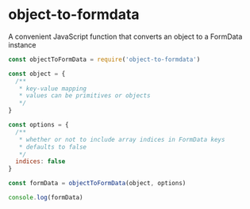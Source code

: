 # object-to-formdata
A convenient JavaScript function that converts an object to a FormData instance

```js
const objectToFormData = require('object-to-formdata')

const object = {
  /**
   * key-value mapping
   * values can be primitives or objects
   */
}

const options = {
  /**
   * whether or not to include array indices in FormData keys
   * defaults to false
   */
  indices: false
}

const formData = objectToFormData(object, options)

console.log(formData)
```
